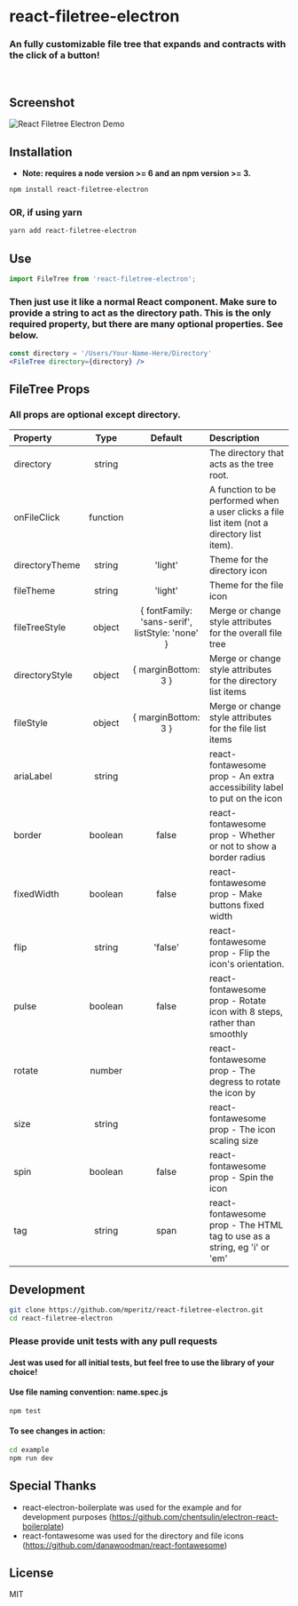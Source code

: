 # react-filetree-electron

### An fully customizable file tree that expands and contracts with the click of a button!

<br/>

## Screenshot

![React Filetree Electron Demo](https://media.giphy.com/media/GPIRkqWzkETJu/giphy.gif)

## Installation

* **Note: requires a node version >= 6 and an npm version >= 3.**

```bash
npm install react-filetree-electron
```

### OR, if using yarn

```bash
yarn add react-filetree-electron
```

## Use

```js
import FileTree from 'react-filetree-electron';
```

### Then just use it like a normal React component.  Make sure to provide a string to act as the directory path.  This is the only required property, but there are many optional properties.  See below.

```jsx
const directory = '/Users/Your-Name-Here/Directory'
<FileTree directory={directory} />
```

## FileTree Props
### All props are optional **except directory**.
| Property         | Type     | Default                                         | Description                                                                                 |
| :--------------- |:--------:| :----------------------------------------------:| :------------------------------------------------------------------------------------------ |
| directory        | string   |                                                 | The directory that acts as the tree root.                                                   |
| onFileClick      | function |                                                 | A function to be performed when a user clicks a file list item (not a directory list item). |
| directoryTheme   | string   | 'light'                                         | Theme for the directory icon                                                                |
| fileTheme        | string   | 'light'                                         | Theme for the file icon                                                                     |
| fileTreeStyle    | object   | { fontFamily: 'sans-serif', listStyle: 'none' } | Merge or change style attributes for the overall file tree                                  |
| directoryStyle   | object   | { marginBottom: 3 }                             | Merge or change style attributes for the directory list items                               |
| fileStyle        | object   | { marginBottom: 3 }                             | Merge or change style attributes for the file list items                                    |
| ariaLabel        | string   |                                                 | react-fontawesome prop - An extra accessibility label to put on the icon                    |
| border           | boolean  | false                                           | react-fontawesome prop - Whether or not to show a border radius                             |
| fixedWidth       | boolean  | false                                           | react-fontawesome prop - Make buttons fixed width                                           |
| flip             | string   | 'false'                                         | react-fontawesome prop - Flip the icon's orientation.                                       |
| pulse            | boolean  | false                                           | react-fontawesome prop - Rotate icon with 8 steps, rather than smoothly                     |
| rotate           | number   |                                                 | react-fontawesome prop - The degress to rotate the icon by                                  |
| size             | string   |                                                 | react-fontawesome prop - The icon scaling size                                              |
| spin             | boolean  | false                                           | react-fontawesome prop - Spin the icon                                                      |
| tag              | string   | span                                            | react-fontawesome prop - The HTML tag to use as a string, eg 'i' or 'em'                    |

## Development

```bash
git clone https://github.com/mperitz/react-filetree-electron.git
cd react-filetree-electron
```

### Please provide unit tests with any pull requests
#### Jest was used for all initial tests, but feel free to use the library of your choice!
#### Use file naming convention: name.spec.js
```bash
npm test
```

#### To see changes in action:
```bash
cd example
npm run dev
```

## Special Thanks
* react-electron-boilerplate was used for the example and for development purposes (https://github.com/chentsulin/electron-react-boilerplate)
* react-fontawesome was used for the directory and file icons (https://github.com/danawoodman/react-fontawesome)

## License
MIT
